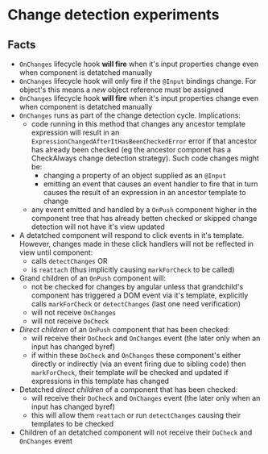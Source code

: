 # Change detection experiments

## Facts

* `OnChanges` lifecycle hook **will fire** when it's input properties change even when component is detatched manually
* `OnChanges` lifecycle hook will only fire if the `@Input` bindings change. For object's this means a *new* object reference must be assigned
* `OnChanges` lifecycle hook **will fire** when it's input properties change even when component is detatched manually
* `OnChanges` runs as part of the change detection cycle. Implications:
	* code running in this method that changes any ancestor template expression will result in an `ExpressionChangedAfterItHasBeenCheckedError` error if that ancestor has already been checked (eg the ancestor componet has a CheckAlways change detection strategy). Such code changes might be:
		* changing a property of an object supplied as an `@Input`
		* emitting an event that causes an event handler to fire that in turn causes the result of an expression in an ancestor template to change
	* any event emitted and handled by a `OnPush` component higher in the component tree that has already betten checked or skipped change detection will not have it's view updated
* A detatched component will respond to click events in it's template. However, changes made in these click handlers will not be reflected in view until component:
	* calls `detectChanges` OR
	* is `reattach` (thus implicitly causing `markForCheck` to be called)
* Grand children of an `OnPush` component will:
	* not be checked for changes by angular unless that grandchild's component has triggered a DOM event via it's template, explicitly calls `markForCheck` or `detectChanges` (last one need verification)
	* will not receive `OnChanges`
	* will not receive `DoCheck`
* *Direct children* of an `OnPush` component that has been checked:
	* will receive their `DoCheck` and `OnChanges` event (the later only when an input has changed byref)
	* if within these `DoCheck` and `OnChanges` these component's either directly or indirectly (via an event firing due to sibling code) then `markForCheck`, their template *will* be checked and updated if expressions in this template has changed
* Detatched *direct children* of a component that has been checked:
	* will receive their `DoCheck` and `OnChanges` event (the later only when an input has changed byref)
	* this will allow them `reattach` or run `detectChanges` causing their templates to be checked
* Children of an detatched component will not receive their `DoCheck` and `OnChanges` event